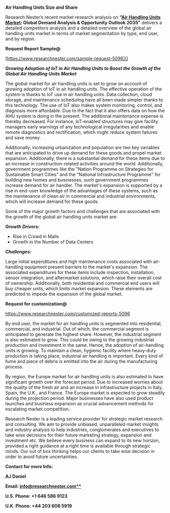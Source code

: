 ﻿**Air Handling Units Size and Share**

Research Nester’s recent market research analysis on **“[Air Handling Units Market](https://www.researchnester.com/reports/air-handling-units-market/5096): Global Demand Analysis & Opportunity Outlook 2035”** delivers a detailed competitors analysis and a detailed overview of the global air handling units market in terms of market segmentation by type, end user, and by region. 

<a name="_hlk161304128"></a>**Request Report Sample@** 

[https://www.researchnester.com/sample-request-5096]() 

***Growing Adoption of IoT in Air Handling Units to Boost the Growth of the Global Air Handling Units Market*** 

The global market for air handling units is set to grow on account of growing adoption of IoT in air handling units. The effective operation of the system is thanks to IoT use in air handling units. Data collection, cloud storage, and maintenance scheduling have all been made simpler thanks to this technology. The use of IoT also makes system monitoring, control, and diagnosis more affordable. Due to the fact that it also offers data on how the AHU system is doing in the present. The additional maintenance expense is thereby decreased. For instance, loT-enabled structures may give facility managers early warnings of any technological irregularities and enable remote diagnostics and rectification, which might reduce system failures and save money. 

Additionally, increasing urbanization and population are two key variables that are anticipated to drive up demand for these goods and propel market expansion. Additionally, there is a substantial demand for these items due to an increase in construction-related activities around the world. Additionally, government programmes like the "Nation Programme on Strategies for Sustainable Smart Cities" and the "National Infrastructure Programme" for building new homes and businesses, such government programmes increase demand for air handler. The market's expansion is supported by a rise in end-user knowledge of the advantages of these systems, such as the maintenance of clean air in commercial and industrial environments, which will increase demand for these goods. 

Some of the major growth factors and challenges that are associated with the growth of the global air handling units market are: 

***Growth Drivers:***

- Rise in Crowd in Malls 
- Growth in the Number of Data Centers 

***Challenges:***

Large initial expenditures and high maintenance costs associated with air-handling equipment present barriers to the market's expansion. The associated expenditures for these items include inspection, installation, sensor integration, and aftermarket solutions, which raise their overall cost of ownership. Additionally, both residential and commercial end users will buy cheaper units, which limits market expansion. These elements are predicted to impede the expansion of the global market. 

**Request for customization@**

<https://www.researchnester.com/customized-reports-5096> 

By end user, the market for air handling units is segmented into residential, commercial, and industrial. Out of which, the commercial segment is anticipated to generate the highest share. However, the industrial segment is also estimated to grow. This could be owing to the growing industrial production and investment in the same. Hence, the adoption of air-handling units is growing. To maintain a clean, hygienic facility where heavy-duty production is taking place, industrial air handling is important. Every kind of fume and piece of debris is emitted into the air during the manufacturing process. 

By region, the Europe market for air handling units is also estimated to have significant growth over the forecast period. Due to increased worries about the quality of the fresh air and an increase in infrastructure projects in Italy, Spain, the U.K., and France. The Europe market is expected to grow steadily during the projection period. Major businesses have also used product launches and business expansion as crucial advancement methods for escalating market competition. 

Research Nester is a leading service provider for strategic market research and consulting. We aim to provide unbiased, unparalleled market insights and industry analysis to help industries, conglomerates and executives to take wise decisions for their future marketing strategy, expansion and investment etc. We believe every business can expand to its new horizon, provided a right guidance at a right time is available through strategic minds. Our out of box thinking helps our clients to take wise decision in order to avoid future uncertainties.

**Contact for more Info:**

**AJ Daniel**

**Email: [info@researchnester.com**](mailto:info@researchnester.com)**

**U.S. Phone: +1 646 586 9123** 

**U.K. Phone: +44 203 608 5919**







